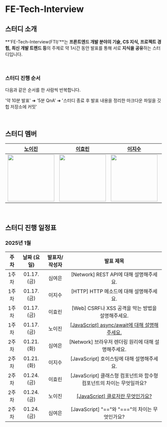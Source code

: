 # FE-Tech-Interview

<div id="1"></div>

## 스터디 소개

**'FE-Tech-Interview(FTI)'**는 **프론트엔드 개발 분야의 기술, CS 지식, 프로젝트 경험, 최신 개발 트렌드 등**의 주제로 약 1시간 동안 발표를 통해 서로 **지식을 공유**하는 스터디입니다.

<br />

### 스터디 진행 순서

다음과 같은 순서를 한 사람씩 반복합니다.

'약 10분 발표' ➜ '5분 QnA' ➜ '스터디 종료 후 발표 내용을 정리한 마크다운 파일을 깃헙 저장소에 커밋'

<br />


<div id="2"></div>

## 스터디 멤버

|                [노이진](https://github.com/leejin-rho)                 |                 [이효린](https://github.com/hyorish03)                 |                 [이지수](https://github.com/jissssu)                 |                 [심여은](https://github.com/ongheong)                 |
| :--------------------------------------------------------------------: | :--------------------------------------------------------------------: | :----------------------------------------------------------------------: | :-----------------------------------------------------------------: |
| <img src="https://github.com/leejin-rho.png" width="150" height="150"> | <img src="https://github.com/hyorish03.png" width="150" height="150" > | <img src="https://github.com/jissssu.png" width="150" height="150" > | <img src="https://github.com/ongheong.png" width="150" height="150" > |

<br />

<div id="3"></div>

## 스터디 진행 일정표

### 2025년 1월

|  주차  | 날짜 (요일) | 발표자/작성자 |                                               발표 제목                                                |
| :---------: | :---------: | :-----------: | :----------------------------------------------------------------------------------------------------: |
| 1주차 | 01.17. (금) |    심여은     |       [Network] REST API에 대해 설명해주세요.   |
| 1주차 | 01.17. (금) |    이지수     |       [HTTP] HTTP 메소드에 대해 설명해주세요.    |
| 1주차 | 01.17. (금) |    이효린     |       [Web] CSRF나 XSS 공격을 막는 방법을 설명해주세요.   |
| 1주차 | 01.17. (금) |    노이진     |       [[JavaScript] async/await에 대해 설명해주세요.](https://github.com/FE-CITYR0CK/FE-Tech-Interview/blob/main/JavaScript/async%2C%20await%EC%97%90%20%EB%8C%80%ED%95%B4%20%EC%84%A4%EB%AA%85%ED%95%B4%EC%A3%BC%EC%84%B8%EC%9A%94..md)   |
| 2주차 | 01.21. (화) |    심여은     |       [Network] 브라우저 렌더링 원리에 대해 설명해주세요.   |
| 2주차 | 01.21. (화) |    이지수     |       [JavaScript] 호이스팅에 대해 설명해주세요.   |
| 2주차 | 01.24. (금) |    이효린     |       [JavaScript] 클래스형 컴포넌트와 함수형 컴포넌트의 차이는 무엇일까요?   |
| 2주차 | 01.24. (금) |    노이진     |       [[JavaScript] 클로저란 무엇인가요?](https://github.com/FE-CITYR0CK/FE-Tech-Interview/blob/main/JavaScript/%ED%81%B4%EB%A1%9C%EC%A0%80%EB%9E%80%20%EB%AC%B4%EC%97%87%EC%9D%B8%EA%B0%80%EC%9A%94%3F.md)   |
| 2주차 | 01.24. (금) |    심여은     |       [JavaScript] "=="와 "==="의 차이는 무엇인가요?   |

